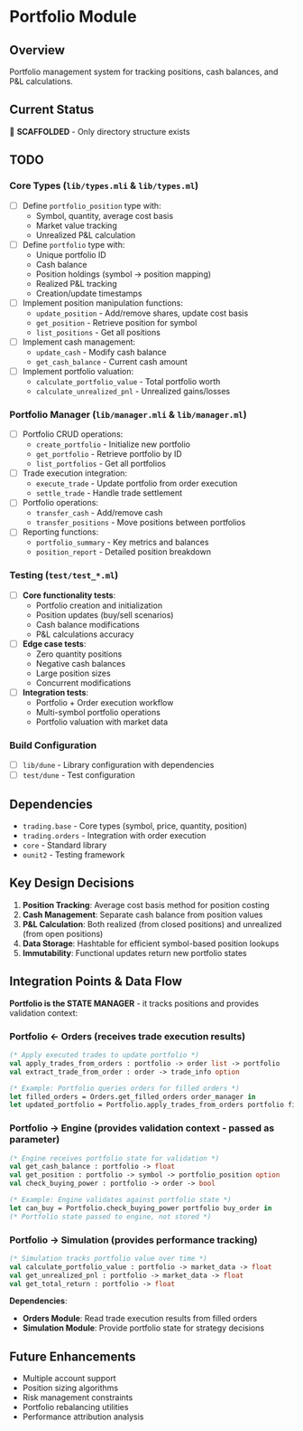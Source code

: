 # Portfolio Module

## Overview
Portfolio management system for tracking positions, cash balances, and P&L calculations.

## Current Status
🚧 **SCAFFOLDED** - Only directory structure exists

## TODO

### Core Types (`lib/types.mli` & `lib/types.ml`)
- [ ] Define `portfolio_position` type with:
  - Symbol, quantity, average cost basis
  - Market value tracking
  - Unrealized P&L calculation
- [ ] Define `portfolio` type with:
  - Unique portfolio ID
  - Cash balance
  - Position holdings (symbol -> position mapping)
  - Realized P&L tracking
  - Creation/update timestamps
- [ ] Implement position manipulation functions:
  - `update_position` - Add/remove shares, update cost basis
  - `get_position` - Retrieve position for symbol
  - `list_positions` - Get all positions
- [ ] Implement cash management:
  - `update_cash` - Modify cash balance
  - `get_cash_balance` - Current cash amount
- [ ] Implement portfolio valuation:
  - `calculate_portfolio_value` - Total portfolio worth
  - `calculate_unrealized_pnl` - Unrealized gains/losses

### Portfolio Manager (`lib/manager.mli` & `lib/manager.ml`)
- [ ] Portfolio CRUD operations:
  - `create_portfolio` - Initialize new portfolio
  - `get_portfolio` - Retrieve portfolio by ID
  - `list_portfolios` - Get all portfolios
- [ ] Trade execution integration:
  - `execute_trade` - Update portfolio from order execution
  - `settle_trade` - Handle trade settlement
- [ ] Portfolio operations:
  - `transfer_cash` - Add/remove cash
  - `transfer_positions` - Move positions between portfolios
- [ ] Reporting functions:
  - `portfolio_summary` - Key metrics and balances
  - `position_report` - Detailed position breakdown

### Testing (`test/test_*.ml`)
- [ ] **Core functionality tests**:
  - Portfolio creation and initialization
  - Position updates (buy/sell scenarios)
  - Cash balance modifications
  - P&L calculations accuracy
- [ ] **Edge case tests**:
  - Zero quantity positions
  - Negative cash balances
  - Large position sizes
  - Concurrent modifications
- [ ] **Integration tests**:
  - Portfolio + Order execution workflow
  - Multi-symbol portfolio operations
  - Portfolio valuation with market data

### Build Configuration
- [ ] `lib/dune` - Library configuration with dependencies
- [ ] `test/dune` - Test configuration

## Dependencies
- `trading.base` - Core types (symbol, price, quantity, position)
- `trading.orders` - Integration with order execution
- `core` - Standard library
- `ounit2` - Testing framework

## Key Design Decisions
1. **Position Tracking**: Average cost basis method for position costing
2. **Cash Management**: Separate cash balance from position values
3. **P&L Calculation**: Both realized (from closed positions) and unrealized (from open positions)
4. **Data Storage**: Hashtable for efficient symbol-based position lookups
5. **Immutability**: Functional updates return new portfolio states

## Integration Points & Data Flow

**Portfolio is the STATE MANAGER** - it tracks positions and provides validation context:

### Portfolio ← Orders (receives trade execution results)
```ocaml
(* Apply executed trades to update portfolio *)
val apply_trades_from_orders : portfolio -> order list -> portfolio
val extract_trade_from_order : order -> trade_info option

(* Example: Portfolio queries orders for filled orders *)
let filled_orders = Orders.get_filled_orders order_manager in
let updated_portfolio = Portfolio.apply_trades_from_orders portfolio filled_orders
```

### Portfolio → Engine (provides validation context - passed as parameter)
```ocaml
(* Engine receives portfolio state for validation *)
val get_cash_balance : portfolio -> float
val get_position : portfolio -> symbol -> portfolio_position option
val check_buying_power : portfolio -> order -> bool

(* Example: Engine validates against portfolio state *)
let can_buy = Portfolio.check_buying_power portfolio buy_order in
(* Portfolio state passed to engine, not stored *)
```

### Portfolio → Simulation (provides performance tracking)
```ocaml
(* Simulation tracks portfolio value over time *)
val calculate_portfolio_value : portfolio -> market_data -> float
val get_unrealized_pnl : portfolio -> market_data -> float
val get_total_return : portfolio -> float
```

**Dependencies**:
- **Orders Module**: Read trade execution results from filled orders
- **Simulation Module**: Provide portfolio state for strategy decisions

## Future Enhancements
- Multiple account support
- Position sizing algorithms
- Risk management constraints
- Portfolio rebalancing utilities
- Performance attribution analysis